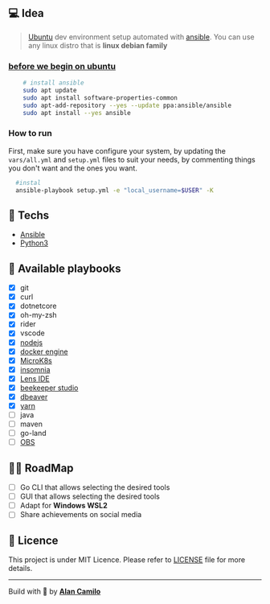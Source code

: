 ## 💻 Idea 
> [Ubuntu](https://ubuntu.com/download/desktop) dev environment setup automated with [ansible](https://www.ansible.com/). You can use any linux distro that is **linux debian family**


### [before we begin on ubuntu](https://docs.ansible.com/ansible/latest/installation_guide/intro_installation.html#installing-ansible-on-ubuntu)

```sh
    # install ansible
    sudo apt update
    sudo apt install software-properties-common
    sudo apt-add-repository --yes --update ppa:ansible/ansible
    sudo apt install --yes ansible
```

### How to run
First, make sure you have configure your system, by updating the `vars/all.yml` and `setup.yml` files to suit your needs, by commenting things you don't want and the ones you want.

```sh
  #instal
  ansible-playbook setup.yml -e "local_username=$USER" -K
```

## 🚀 Techs

- [Ansible](https://www.ansible.com/)
- [Python3](https://www.python.org/downloads/release/python-397/)

## 🔖 Available playbooks

- [x] git
- [x] curl
- [x] dotnetcore
- [x] oh-my-zsh
- [x] rider
- [x] vscode
- [x] [nodejs](https://snapcraft.io/node)
- [x] [docker engine](https://docs.docker.com/engine/install/ubuntu/)
- [x] [MicroK8s](https://snapcraft.io/install/microk8s)
- [x] [insomnia](https://snapcraft.io/install/insomnia)
- [x] [Lens IDE](https://snapcraft.io/install/kontena-lens)
- [x] [beekeeper studio](https://snapcraft.io/beekeeper-studio)
- [x] [dbeaver](https://snapcraft.io/dbeaver-ce)
- [x] [yarn](https://yarnpkg.com/getting-started/install)
- [ ] java
- [ ] maven
- [ ] go-land
- [ ] [OBS](https://snapcraft.io/obs-studio)

## 🧘🏿‍ RoadMap

- [ ] Go CLI that allows selecting the desired tools
- [ ] GUI that allows selecting the desired tools
- [ ] Adapt for **Windows WSL2**
- [ ] Share achievements on social media

## :memo: Licence

This project is under MIT Licence. Please refer to [LICENSE](LICENSE.md) file for more details.

---

Build with 💜 by [**Alan Camilo**](https://allancamilo.com)
